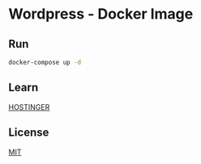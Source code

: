 # Wordpress - Docker Image

## Run

```bash
docker-compose up -d
```

## Learn 

[HOSTINGER](https://www.hostinger.com.br/tutoriais/como-instalar-wordpress-no-docker-windows-macos-e-linux/)

## License
[MIT](https://choosealicense.com/licenses/mit/)
